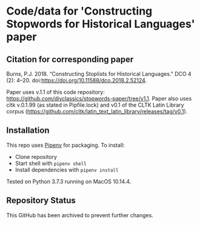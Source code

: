 # Code/data for 'Constructing Stopwords for Historical Languages' paper

## Citation for corresponding paper
Burns, P.J. 2018. “Constructing Stoplists for Historical Languages.” DCO 4 (2): 4–20. doi:https://doi.org/10.11588/dco.2018.2.52124.

Paper uses v.1.1 of this code repository: https://github.com/diyclassics/stopwords-paper/tree/v1.1. Paper also uses cltk v.0.1.99 (as stated in Pipfile.lock) and v0.1 of the CLTK Latin Library corpus (https://github.com/cltk/latin_text_latin_library/releases/tag/v0.1).

## Installation

This repo uses [Pipenv](https://pipenv.readthedocs.io/en/latest/) for packaging. To install:
- Clone repository
- Start shell with ```pipenv shell```
- Install dependencies with ```pipenv install```

Tested on Python 3.7.3 running on MacOS 10.14.4.

## Repository Status
This GitHub has been archived to prevent further changes.
